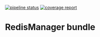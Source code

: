 [![pipeline status](https://git.rinsvent.ru/rinsvent/redis-manager-bundle/badges/master/pipeline.svg)](https://git.rinsvent.ru/rinsvent/redis-manager-bundle/-/commits/master)
[![coverage report](https://git.rinsvent.ru/rinsvent/redis-manager-bundle/badges/master/coverage.svg)](https://git.rinsvent.ru/rinsvent/redis-manager-bundle/-/commits/master)

RedisManager bundle
===

